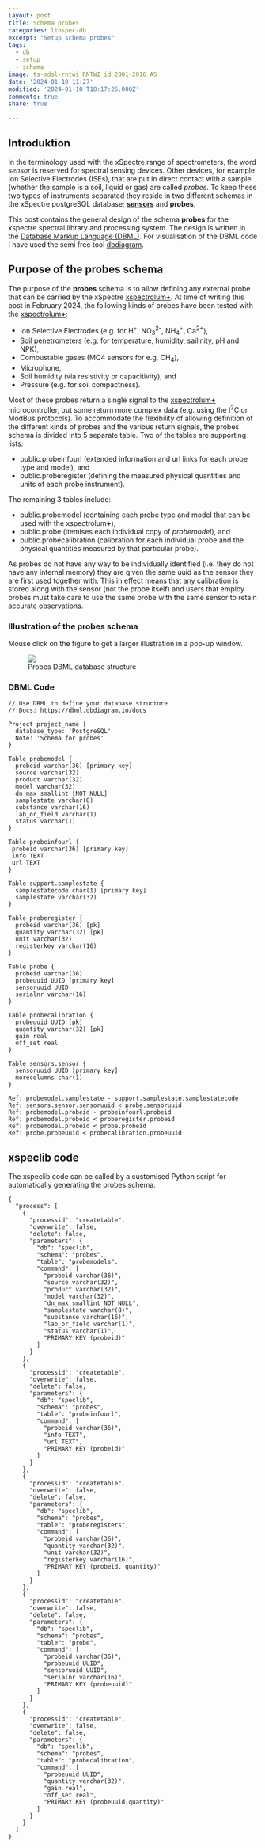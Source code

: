 ```yaml
---
layout: post
title: Schema probes
categories: libspec-db
excerpt: "Setup schema probes"
tags:
  - db
  - setup
  - schema
image: ts-mdsl-rntwi_RNTWI_id_2001-2016_AS
date: '2024-01-10 11:27'
modified: '2024-01-10 T18:17:25.000Z'
comments: true
share: true

---
```


## Introduktion

In the terminology used with the xSpectre range of spectrometers, the word _sensor_ is reserved for spectral sensing devices. Other devices, for example Ion Selective Electrodes (ISEs), that are put in direct contact with a sample (whether the sample is a soil, liquid or gas) are called _probes_. To keep these two types of instruments separated they reside in two different schemas in the xSpectre postgreSQL database; [**sensors**](../speclib_sensors-db) and **probes**.

This post contains the general design of the schema **probes** for the xspectre spectral library and processing system. The design is written in the [Database Markup Language (DBML)](https://dbml.dbdiagram.io/home/). For visualisation of the DBML code I have used the semi free tool [dbdiagram](https://dbdiagram.io/?utm_source=dbml).

## Purpose of the probes schema

The purpose of the **probes** schema is to allow defining any external probe that can be carried by the xSpectre [xspectrolum<b>+</b>](https://www.environimagine.com/spectrometerv080.html). At time of writing this post in February 2024, the following kinds of probes have been tested with the  [xspectrolum<b>+</b>](https://www.environimagine.com/spectrometerv080.html):

- Ion Selective Electrodes (e.g. for H<sup>+</sup>, NO<sub>3</sub><sup>2-</sup>, NH<sub>4</sub><sup>+</sup>, Ca<sup>2+</sup>),
- Soil penetrometers (e.g. for temperature, humidity, sailinity, pH and NPK),
- Combustable gases (MQ4 sensors for e.g. CH<sub>4</sub>),
- Microphone,
- Soil humidity (via resistivity or capacitivity), and
- Pressure (e.g. for soil compactness).

Most of these probes return a single signal to the [xspectrolum<b>+</b>](https://www.environimagine.com/spectrometerv080.html) microcontroller, but some return more complex data (e.g. using the I<sup>2</sup>C or ModBus protocols). To accommodate the flexibility of allowing definition of the different kinds of probes and the various return signals, the probes schema is divided into 5 separate table. Two of the tables are supporting lists:

- public.probeinfourl (extended information and url links for each probe type and model), and
- public.proberegister (defining the measured physical quantities and units of each probe instrument).

The remaining 3 tables include:

- public.probemodel (containing each probe type and model that can be used with the xspectrolum<b>+</b>),
- public.probe (itemises each individual copy of _probemodel_), and
- public.probecalibration (calibration for each individual probe and the physical quantities measured by that particular probe).

As probes do not have any way to be individually identified (i.e. they do not have any internal memory) they are given the same uuid as the sensor they are first used together with. This in effect means that any calibration is stored along with the sensor (not the probe itself) and users that employ probes must take care to use the same probe with the same sensor to retain accurate observations.

### Illustration of the probes schema

Mouse click on the figure to get a larger illustration in a pop-up window.

<figure>
<a href="../../images/DBML_schema-probes.png">
<img src="../../images/DBML_schema-probes.png"></a>
<figcaption>Probes DBML database structure</figcaption>
</figure>

### DBML Code

```
// Use DBML to define your database structure
// Docs: https://dbml.dbdiagram.io/docs

Project project_name {
  database_type: 'PostgreSQL'
  Note: 'Schema for probes'
}

Table probemodel {
  probeid varchar(36) [primary key]
  source varchar(32)
  product varchar(32)
  model varchar(32)
  dn_max smallint [NOT NULL]
  samplestate varchar(8)
  substance varchar(16)
  lab_or_field varchar(1)
  status varchar(1)
}

Table probeinfourl {
 probeid varchar(36) [primary key]
 info TEXT
 url TEXT
}

Table support.samplestate {
  samplestatecode char(1) [primary key]
  samplestate varchar(32)
}

Table proberegister {
  probeid varchar(36) [pk]
  quantity varchar(32) [pk]
  unit varchar(32)
  registerkey varchar(16)
}

Table probe {
  probeid varchar(36)
  probeuuid UUID [primary key]
  sensoruuid UUID
  serialnr varchar(16)
}

Table probecalibration {
  probeuuid UUID [pk]
  quantity varchar(32) [pk]
  gain real
  off_set real
}

Table sensors.sensor {
  sensoruuid UUID [primary key]
  morecolumns char(1)
}

Ref: probemodel.samplestate - support.samplestate.samplestatecode
Ref: sensors.sensor.sensoruuid < probe.sensoruuid
Ref: probemodel.probeid - probeinfourl.probeid
Ref: probemodel.probeid < proberegister.probeid
Ref: probemodel.probeid < probe.probeid
Ref: probe.probeuuid < probecalibration.probeuuid
```

## xspeclib code

The xspeclib code can be called by a customised Python script for automatically generating the probes schema.

```
{
  "process": [
    {
      "processid": "createtable",
      "overwrite": false,
      "delete": false,
      "parameters": {
        "db": "speclib",
        "schema": "probes",
        "table": "probemodels",
        "command": [
          "probeid varchar(36)",
          "source varchar(32)",
          "product varchar(32)",
          "model varchar(32)",
          "dn_max smallint NOT NULL",
          "samplestate varchar(8)",
          "substance varchar(16)",
          "lab_or_field varchar(1)",
          "status varchar(1)",
          "PRIMARY KEY (probeid)"
        ]
      }
    },
    {
      "processid": "createtable",
      "overwrite": false,
      "delete": false,
      "parameters": {
        "db": "speclib",
        "schema": "probes",
        "table": "probeinfourl",
        "command": [
          "probeid varchar(36)",
          "info TEXT",
          "url TEXT",
          "PRIMARY KEY (probeid)"
        ]
      }
    },
    {
      "processid": "createtable",
      "overwrite": false,
      "delete": false,
      "parameters": {
        "db": "speclib",
        "schema": "probes",
        "table": "proberegisters",
        "command": [
          "probeid varchar(36)",
          "quantity varchar(32)",
          "unit varchar(32)",
          "registerkey varchar(16)",
          "PRIMARY KEY (probeid, quantity)"
        ]
      }
    },
    {
      "processid": "createtable",
      "overwrite": false,
      "delete": false,
      "parameters": {
        "db": "speclib",
        "schema": "probes",
        "table": "probe",
        "command": [
          "probeid varchar(36)",
          "probeuuid UUID",
          "sensoruuid UUID",
          "serialnr varchar(16)",
          "PRIMARY KEY (probeuuid)"
        ]
      }
    },
    {
      "processid": "createtable",
      "overwrite": false,
      "delete": false,
      "parameters": {
        "db": "speclib",
        "schema": "probes",
        "table": "probecalibration",
        "command": [
          "probeuuid UUID",
          "quantity varchar(32)",
          "gain real",
          "off_set real",
          "PRIMARY KEY (probeuuid,quantity)"
        ]
      }
    }
  ]
}
```
